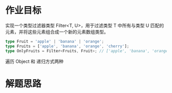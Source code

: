 # 作业目标

实现一个类型过滤器类型 Filter<T, U>，用于过滤类型 T 中所有与类型 U 匹配的元素，并将这些元素组合成一个新的元素数组类型。

```ts
type Fruit = 'apple' | 'banana' | 'orange';
type Fruits = ['apple', 'banana', 'orange', 'cherry'];
type OnlyFruits = Filter<Fruits, Fruit>; // ['apple', 'banana', 'orange']
```

遍历 Object 和 递归方式两种

# 解题思路